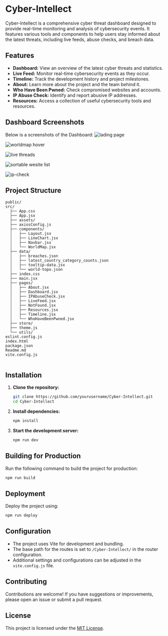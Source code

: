 
# Cyber-Intellect

Cyber-Intellect is a comprehensive cyber threat dashboard designed to provide real-time monitoring and analysis of cybersecurity events. It features various tools and components to help users stay informed about the latest threats, including live feeds, abuse checks, and breach data.


## Features

- **Dashboard:** View an overview of the latest cyber threats and statistics.
- **Live Feed:** Monitor real-time cybersecurity events as they occur.
- **Timeline:** Track the development history and project milestones.
- **About:** Learn more about the project and the team behind it.
- **Who Have Been Pwned:** Check compromised websites and accounts.
- **IP Abuse Check:** Identify and report abusive IP addresses.
- **Resources:** Access a collection of useful cybersecurity tools and resources.

## Dashboard Screenshots

Below is a screenshots of the Dashboard:
![lading page](https://github.com/user-attachments/assets/92438ebd-b527-4cc5-ad5b-4d522b384ada)

![worldmap hover](https://github.com/user-attachments/assets/461c332a-2d5e-4bf7-93b0-c8f7cdd0ff49)

![live threads](https://github.com/user-attachments/assets/a61d44e7-4930-47d7-8794-0c31c0ffc171)

![sortable wesite list](https://github.com/user-attachments/assets/4b9d6132-cc99-470c-a4ce-60649880728e)

![ip-check](https://github.com/user-attachments/assets/667a90c7-f41d-4062-aa3d-748f22d277a3)


## Project Structure

```
public/
src/
  ├── App.css
  ├── App.jsx
  ├── assets/
  ├── axiosConfig.js
  ├── components/
  │   ├── Layout.jsx
  │   ├── LineChart.jsx
  │   ├── Navbar.jsx
  │   └── WorldMap.jsx
  ├── data/
  │   ├── breaches.json
  │   ├── latest_country_category_counts.json
  │   ├── tooltip-data.jsx
  │   └── world-topo.json
  ├── index.css
  ├── main.jsx
  ├── pages/
  │   ├── About.jsx
  │   ├── Dashboard.jsx
  │   ├── IPAbuseCheck.jsx
  │   ├── LiveFeed.jsx
  │   ├── NotFound.jsx
  │   ├── Resources.jsx
  │   ├── Timeline.jsx
  │   └── WhoHaveBeenPwned.jsx
  ├── store/
  ├── theme.js
  └── utils/
eslint.config.js
index.html
package.json
Readme.md
vite.config.js


```
## Installation

1. **Clone the repository:**
   ```sh
   git clone https://github.com/yourusername/Cyber-Intellect.git
   cd Cyber-Intellect
   ```

2. **Install dependencies:**
   ```sh
   npm install
   ```

3. **Start the development server:**
   ```sh
   npm run dev
   ```

## Building for Production

Run the following command to build the project for production:
```sh
npm run build
```

## Deployment

Deploy the project using:
```sh
npm run deploy
```

## Configuration

- The project uses Vite for development and bundling.
- The base path for the routes is set to `/Cyber-Intellect/` in the router configuration.
- Additional settings and configurations can be adjusted in the `vite.config.js` file.

## Contributing

Contributions are welcome! If you have suggestions or improvements, please open an issue or submit a pull request.

## License

This project is licensed under the [MIT License](LICENSE).






